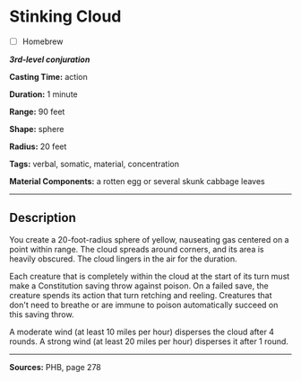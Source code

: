 # Stinking Cloud

- [ ] Homebrew

***3rd-level conjuration***

**Casting Time:** action

**Duration:** 1 minute

**Range:** 90 feet

**Shape:** sphere

**Radius:** 20 feet

**Tags:** verbal, somatic, material, concentration

**Material Components:** a rotten egg or several skunk cabbage leaves

---

## Description
You create a 20-foot-radius sphere of yellow, nauseating gas centered on a point within range.
The cloud spreads around corners, and its area is heavily obscured.
The cloud lingers in the air for the duration.

Each creature that is completely within the cloud at the start of its turn must make a Constitution saving throw against poison.
On a failed save, the creature spends its action that turn retching and reeling.
Creatures that don't need to breathe or are immune to poison automatically succeed on this saving throw.

A moderate wind (at least 10 miles per hour) disperses the cloud after 4 rounds.
A strong wind (at least 20 miles per hour) disperses it after 1 round.

---

**Sources:** PHB, page 278
